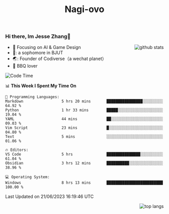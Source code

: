 

<!--
**Nagi-ovo/Nagi-ovo** is a ✨ _special_ ✨ repository because its `README.md` (this file) appears on your GitHub profile.

Here are some ideas to get you started:

- 🔭 I’m currently working on ...
- 🌱 I’m currently learning ...
- 👯 I’m looking to collaborate on ...
- 🤔 I’m looking for help with ...
- 💬 Ask me about ...
- 📫 How to reach me: ...
- 😄 Pronouns: ...
- ⚡ Fun fact: ...
-->
<h1 align="center">Nagi-ovo</h3>


<br />

 ### Hi there, Im Jesse Zhang👋

<img align='right' src="https://github-readme-stats-git-main-nagi-ovo.vercel.app/api?username=Nagi-ovo&count_private=true&show_icons=true&theme=dracula&hide_title=true" alt="github stats" />

- :orange_book: Focusing on AI & Game Design
- 🔬: a sophomore in BJUT
- 🌏: Founder of Codiverse（a wechat planet）
- :meat_on_bone: BBQ lover 


<!--START_SECTION:waka-->
![Code Time](http://img.shields.io/badge/Code%20Time-28%20hrs%2017%20mins-blue)

📊 **This Week I Spent My Time On** 

```text
💬 Programming Languages: 
Markdown                 5 hrs 20 mins       ████████████████░░░░░░░░░   64.92 % 
Python                   1 hr 33 mins        █████░░░░░░░░░░░░░░░░░░░░   19.04 % 
YAML                     44 mins             ██░░░░░░░░░░░░░░░░░░░░░░░   09.03 % 
Vim Script               23 mins             █░░░░░░░░░░░░░░░░░░░░░░░░   04.80 % 
Text                     5 mins              ░░░░░░░░░░░░░░░░░░░░░░░░░   01.06 % 

🔥 Editors: 
VS Code                  5 hrs               ███████████████░░░░░░░░░░   61.04 % 
Obsidian                 3 hrs 12 mins       ██████████░░░░░░░░░░░░░░░   38.96 % 

💻 Operating System: 
Windows                  8 hrs 13 mins       █████████████████████████   100.00 % 
```


 Last Updated on 21/06/2023 16:19:46 UTC
<!--END_SECTION:waka-->


<img align='right' src='https://github-readme-stats-git-main-nagi-ovo.vercel.app/api/top-langs/?username=Nagi-ovo&layout=compact' alt='top langs' />
<br />



